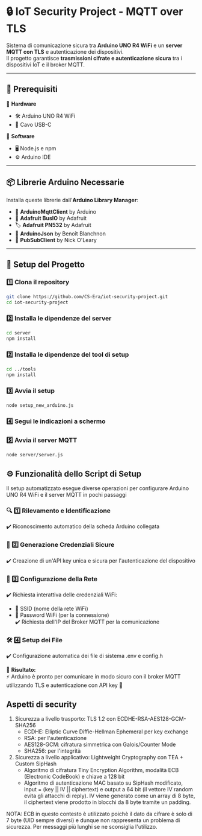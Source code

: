 # 🔒 IoT Security Project - MQTT over TLS

Sistema di comunicazione sicura tra **Arduino UNO R4 WiFi** e un **server MQTT con TLS** e autenticazione dei dispositivi.  
Il progetto garantisce **trasmissioni cifrate e autenticazione sicura** tra i dispositivi IoT e il broker MQTT.

---

## 📌 Prerequisiti

🔹 **Hardware**  
- 🛠️ Arduino UNO R4 WiFi  
- 🔌 Cavo USB-C  

🔹 **Software**  
- 🖥️ Node.js e npm  
- ⚙️ Arduino IDE  

---

## 📦 Librerie Arduino Necessarie

Installa queste librerie dall'**Arduino Library Manager**:

- 📡 **ArduinoMqttClient** by Arduino  
- 🔄 **Adafruit BusIO** by Adafruit  
- 🏷️ **Adafruit PN532** by Adafruit  
- 📑 **ArduinoJson** by Benoît Blanchnon  
- 📢 **PubSubClient** by Nick O'Leary  

---

## 🚀 Setup del Progetto

### 1️⃣ Clona il repository
```bash
git clone https://github.com/CS-Era/iot-security-project.git
cd iot-security-project
```

### 2️⃣ Installa le dipendenze del server
```bash
cd server
npm install
```
### 2️⃣ Installa le dipendenze del tool di setup
```bash
cd ../tools
npm install
```
### 3️⃣ Avvia il setup
```bash
node setup_new_arduino.js
```
### 4️⃣ Segui le indicazioni a schermo

### 5️⃣ Avvia il server MQTT
```bash
node server/server.js
```
   

## ⚙️ Funzionalità dello Script di Setup

Il setup automatizzato esegue diverse operazioni per configurare Arduino UNO R4 WiFi e il server MQTT in pochi passaggi  

### 🔍 1️⃣ Rilevamento e Identificazione  
✔️ Riconoscimento automatico della scheda Arduino collegata  

### 🔑 2️⃣ Generazione Credenziali Sicure  
✔️ Creazione di un'API key unica e sicura per l'autenticazione del dispositivo  

### 📶 3️⃣ Configurazione della Rete  
✔️ Richiesta interattiva delle credenziali WiFi:  
   - 📡 SSID (nome della rete WiFi)  
   - 🔑 Password WiFi (per la connessione)  
✔️ Richiesta dell'IP del Broker MQTT per la comunicazione  

### 🛠️ 4️⃣ Setup dei File
✔️ Configurazione automatica dei file di sistema .env e config.h  
  

🎯 **Risultato:**  
⚡ Arduino è pronto per comunicare in modo sicuro con il broker MQTT utilizzando TLS e autenticazione con API key 🚀  

## Aspetti di security
1. Sicurezza a livello trasporto: TLS 1.2 con ECDHE-RSA-AES128-GCM-SHA256
   - ECDHE: Elliptic Curve Diffie-Hellman Ephemeral per key exchange
   - RSA: per l'autenticazione
   - AES128-GCM: cifratura simmetrica con Galois/Counter Mode
   - SHA256: per l'integrità
2. Sicurezza a livello applicativo: Lightweight Cryptography con TEA + Custom SipHash
   - Algoritmo di cifratura Tiny Encryption Algorithm, modalità ECB (Electronic CodeBook) e chiave a 128 bit
   - Algoritmo di autenticazione MAC basato su SipHash modificato, input = (key || IV || ciphertext) e output a 64 bit (il vettore IV random evita gli attacchi di reply). IV viene generato come un array di 8 byte, il ciphertext viene prodotto in blocchi da 8 byte tramite un padding. 
  
NOTA: ECB in questo contesto è utilizzato poichè il dato da cifrare è solo di 7 byte (UID sempre diversi) e dunque non rappresenta un problema di sicurezza. Per messaggi più lunghi se ne sconsiglia l'utilizzo.
